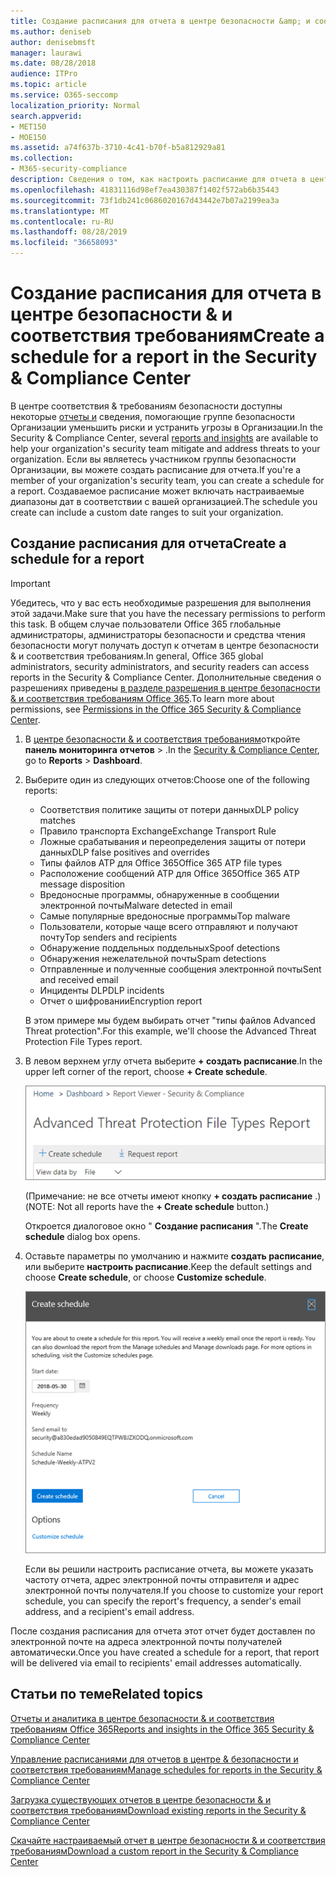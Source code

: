 ```yaml
---
title: Создание расписания для отчета в центре безопасности &amp; и соответствия требованиям
ms.author: deniseb
author: denisebmsft
manager: laurawi
ms.date: 08/28/2018
audience: ITPro
ms.topic: article
ms.service: O365-seccomp
localization_priority: Normal
search.appverid:
- MET150
- MOE150
ms.assetid: a74f637b-3710-4c41-b70f-b5a812929a81
ms.collection:
- M365-security-compliance
description: Сведения о том, как настроить расписание для отчета в центре безопасности &amp; и соответствия требованиям.
ms.openlocfilehash: 41831116d98ef7ea430387f1402f572ab6b35443
ms.sourcegitcommit: 73f1db241c0686020167d43442e7b07a2199ea3a
ms.translationtype: MT
ms.contentlocale: ru-RU
ms.lasthandoff: 08/28/2019
ms.locfileid: "36658093"
---
```

# <a name="create-a-schedule-for-a-report-in-the-security-amp-compliance-center"></a><span data-ttu-id="7b0eb-103">Создание расписания для отчета в центре безопасности &amp; и соответствия требованиям</span><span class="sxs-lookup"><span data-stu-id="7b0eb-103">Create a schedule for a report in the Security &amp; Compliance Center</span></span>

<span data-ttu-id="7b0eb-104">В центре соответствия &amp; требованиям безопасности доступны некоторые [отчеты и](reports-and-insights-in-security-and-compliance.md) сведения, помогающие группе безопасности Организации уменьшить риски и устранить угрозы в Организации.</span><span class="sxs-lookup"><span data-stu-id="7b0eb-104">In the Security &amp; Compliance Center, several [reports and insights](reports-and-insights-in-security-and-compliance.md) are available to help your organization's security team mitigate and address threats to your organization.</span></span> <span data-ttu-id="7b0eb-105">Если вы являетесь участником группы безопасности Организации, вы можете создать расписание для отчета.</span><span class="sxs-lookup"><span data-stu-id="7b0eb-105">If you're a member of your organization's security team, you can create a schedule for a report.</span></span> <span data-ttu-id="7b0eb-106">Создаваемое расписание может включать настраиваемые диапазоны дат в соответствии с вашей организацией.</span><span class="sxs-lookup"><span data-stu-id="7b0eb-106">The schedule you create can include a custom date ranges to suit your organization.</span></span> 
  
## <a name="create-a-schedule-for-a-report"></a><span data-ttu-id="7b0eb-107">Создание расписания для отчета</span><span class="sxs-lookup"><span data-stu-id="7b0eb-107">Create a schedule for a report</span></span>

> [!IMPORTANT]
> <span data-ttu-id="7b0eb-108">Убедитесь, что у вас есть необходимые разрешения для выполнения этой задачи.</span><span class="sxs-lookup"><span data-stu-id="7b0eb-108">Make sure that you have the necessary permissions to perform this task.</span></span> <span data-ttu-id="7b0eb-109">В общем случае пользователи Office 365 глобальные администраторы, администраторы безопасности и средства чтения безопасности могут получать доступ к отчетам в центре безопасности &amp; и соответствия требованиям.</span><span class="sxs-lookup"><span data-stu-id="7b0eb-109">In general, Office 365 global administrators, security administrators, and security readers can access reports in the Security &amp; Compliance Center.</span></span> <span data-ttu-id="7b0eb-110">Дополнительные сведения о разрешениях приведены [в разделе разрешения в центре безопасности &amp; и соответствия требованиям Office 365](permissions-in-the-security-and-compliance-center.md).</span><span class="sxs-lookup"><span data-stu-id="7b0eb-110">To learn more about permissions, see [Permissions in the Office 365 Security &amp; Compliance Center](permissions-in-the-security-and-compliance-center.md).</span></span>
  
1. <span data-ttu-id="7b0eb-111">В [центре безопасности &amp; и соответствия требованиям](https://protection.office.com)откройте **панель мониторинга** **отчетов** \> .</span><span class="sxs-lookup"><span data-stu-id="7b0eb-111">In the [Security &amp; Compliance Center](https://protection.office.com), go to **Reports** \> **Dashboard**.</span></span>
    
2. <span data-ttu-id="7b0eb-112">Выберите один из следующих отчетов:</span><span class="sxs-lookup"><span data-stu-id="7b0eb-112">Choose one of the following reports:</span></span> 

    - <span data-ttu-id="7b0eb-113">Соответствия политике защиты от потери данных</span><span class="sxs-lookup"><span data-stu-id="7b0eb-113">DLP policy matches</span></span>
    - <span data-ttu-id="7b0eb-114">Правило транспорта Exchange</span><span class="sxs-lookup"><span data-stu-id="7b0eb-114">Exchange Transport Rule</span></span>
    - <span data-ttu-id="7b0eb-115">Ложные срабатывания и переопределения защиты от потери данных</span><span class="sxs-lookup"><span data-stu-id="7b0eb-115">DLP false positives and overrides</span></span>
    - <span data-ttu-id="7b0eb-116">Типы файлов ATP для Office 365</span><span class="sxs-lookup"><span data-stu-id="7b0eb-116">Office 365 ATP file types</span></span>
    - <span data-ttu-id="7b0eb-117">Расположение сообщений ATP для Office 365</span><span class="sxs-lookup"><span data-stu-id="7b0eb-117">Office 365 ATP message disposition</span></span>
    - <span data-ttu-id="7b0eb-118">Вредоносные программы, обнаруженные в сообщении электронной почты</span><span class="sxs-lookup"><span data-stu-id="7b0eb-118">Malware detected in email</span></span>
    - <span data-ttu-id="7b0eb-119">Самые популярные вредоносные программы</span><span class="sxs-lookup"><span data-stu-id="7b0eb-119">Top malware</span></span>
    - <span data-ttu-id="7b0eb-120">Пользователи, которые чаще всего отправляют и получают почту</span><span class="sxs-lookup"><span data-stu-id="7b0eb-120">Top senders and recipients</span></span>
    - <span data-ttu-id="7b0eb-121">Обнаружение поддельных поддельных</span><span class="sxs-lookup"><span data-stu-id="7b0eb-121">Spoof detections</span></span>
    - <span data-ttu-id="7b0eb-122">Обнаружения нежелательной почты</span><span class="sxs-lookup"><span data-stu-id="7b0eb-122">Spam detections</span></span>
    - <span data-ttu-id="7b0eb-123">Отправленные и полученные сообщения электронной почты</span><span class="sxs-lookup"><span data-stu-id="7b0eb-123">Sent and received email</span></span>
    - <span data-ttu-id="7b0eb-124">Инциденты DLP</span><span class="sxs-lookup"><span data-stu-id="7b0eb-124">DLP incidents</span></span>
    - <span data-ttu-id="7b0eb-125">Отчет о шифровании</span><span class="sxs-lookup"><span data-stu-id="7b0eb-125">Encryption report</span></span>

    <span data-ttu-id="7b0eb-126">В этом примере мы будем выбирать отчет "типы файлов Advanced Threat protection".</span><span class="sxs-lookup"><span data-stu-id="7b0eb-126">For this example, we'll choose the Advanced Threat Protection File Types report.</span></span>
    
3. <span data-ttu-id="7b0eb-127">В левом верхнем углу отчета выберите **+ создать расписание**.</span><span class="sxs-lookup"><span data-stu-id="7b0eb-127">In the upper left corner of the report, choose **+ Create schedule**.</span></span> 
    
    ![Создание расписания](media/atpfiletypes-createschedule.png)

    <span data-ttu-id="7b0eb-129">(Примечание: не все отчеты имеют кнопку **+ создать расписание** .)</span><span class="sxs-lookup"><span data-stu-id="7b0eb-129">(NOTE: Not all reports have the **+ Create schedule** button.)</span></span>
  
    <span data-ttu-id="7b0eb-130">Откроется диалоговое окно " **Создание расписания** ".</span><span class="sxs-lookup"><span data-stu-id="7b0eb-130">The **Create schedule** dialog box opens.</span></span> 
    
4. <span data-ttu-id="7b0eb-131">Оставьте параметры по умолчанию и нажмите **создать расписание**, или выберите **настроить расписание**.</span><span class="sxs-lookup"><span data-stu-id="7b0eb-131">Keep the default settings and choose **Create schedule**, or choose **Customize schedule**.</span></span>
    
    ![Вы можете использовать параметры по умолчанию или настроить расписание отчетов](media/04fac327-8f73-4711-8319-58c11880fd96.png)
  
    <span data-ttu-id="7b0eb-133">Если вы решили настроить расписание отчета, вы можете указать частоту отчета, адрес электронной почты отправителя и адрес электронной почты получателя.</span><span class="sxs-lookup"><span data-stu-id="7b0eb-133">If you choose to customize your report schedule, you can specify the report's frequency, a sender's email address, and a recipient's email address.</span></span> 
    
<span data-ttu-id="7b0eb-134">После создания расписания для отчета этот отчет будет доставлен по электронной почте на адреса электронной почты получателей автоматически.</span><span class="sxs-lookup"><span data-stu-id="7b0eb-134">Once you have created a schedule for a report, that report will be delivered via email to recipients' email addresses automatically.</span></span> 
  
## <a name="related-topics"></a><span data-ttu-id="7b0eb-135">Статьи по теме</span><span class="sxs-lookup"><span data-stu-id="7b0eb-135">Related topics</span></span>

[<span data-ttu-id="7b0eb-136">Отчеты и аналитика в центре безопасности &amp; и соответствия требованиям Office 365</span><span class="sxs-lookup"><span data-stu-id="7b0eb-136">Reports and insights in the Office 365 Security &amp; Compliance Center</span></span>](reports-and-insights-in-security-and-compliance.md)
  
[<span data-ttu-id="7b0eb-137">Управление расписаниями для отчетов в центре &amp; безопасности и соответствия требованиям</span><span class="sxs-lookup"><span data-stu-id="7b0eb-137">Manage schedules for reports in the Security &amp; Compliance Center</span></span>](manage-schedules-for-multiple-reports.md)
  
[<span data-ttu-id="7b0eb-138">Загрузка существующих отчетов в центре безопасности &amp; и соответствия требованиям</span><span class="sxs-lookup"><span data-stu-id="7b0eb-138">Download existing reports in the Security &amp; Compliance Center</span></span>](download-existing-reports.md)
  
[<span data-ttu-id="7b0eb-139">Скачайте настраиваемый отчет в центре безопасности &amp; и соответствия требованиям</span><span class="sxs-lookup"><span data-stu-id="7b0eb-139">Download a custom report in the Security &amp; Compliance Center</span></span>](set-up-and-download-a-custom-report.md)
  

